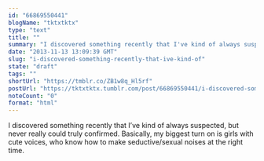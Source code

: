 ```yaml
---
id: "66869550441"
blogName: "tktxtktx"
type: "text"
title: ""
summary: "I discovered something recently that I've kind of always suspected, but never really could truly confirmed. Basically, my..."
date: "2013-11-13 13:09:39 GMT"
slug: "i-discovered-something-recently-that-ive-kind-of"
state: "draft"
tags: ""
shortUrl: "https://tmblr.co/ZB1w8q_Hl5rf"
postUrl: "https://tktxtktx.tumblr.com/post/66869550441/i-discovered-something-recently-that-ive-kind-of"
noteCount: "0"
format: "html"
---
```


I discovered something recently that I’ve kind of always suspected, but never really could truly confirmed. Basically, my biggest turn on is girls with cute voices, who know how to make seductive/sexual noises at the right time.